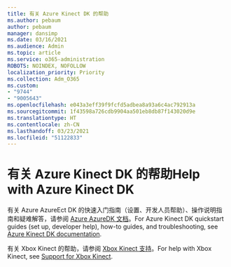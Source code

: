 ```yaml
---
title: 有关 Azure Kinect DK 的帮助
ms.author: pebaum
author: pebaum
manager: dansimp
ms.date: 03/16/2021
ms.audience: Admin
ms.topic: article
ms.service: o365-administration
ROBOTS: NOINDEX, NOFOLLOW
localization_priority: Priority
ms.collection: Adm_O365
ms.custom:
- "9744"
- "9005643"
ms.openlocfilehash: e043a3eff39f9fcfd5adbea8a93a6c4ac792913a
ms.sourcegitcommit: 1f43598a726cdb9904aa501eb8db87f143020d9e
ms.translationtype: HT
ms.contentlocale: zh-CN
ms.lasthandoff: 03/23/2021
ms.locfileid: "51122833"
---
```

# <a name="help-with-azure-kinect-dk"></a><span data-ttu-id="152de-102">有关 Azure Kinect DK 的帮助</span><span class="sxs-lookup"><span data-stu-id="152de-102">Help with Azure Kinect DK</span></span>

<span data-ttu-id="152de-103">有关 Azure AzureEct DK 的快速入门指南（设置、开发人员帮助）、操作说明指南和疑难解答，请参阅 [Azure AzureDK 文档](https://docs.microsoft.com/azure/kinect-dk/)。</span><span class="sxs-lookup"><span data-stu-id="152de-103">For Azure Kinect DK quickstart guides (set up, developer help), how-to guides, and troubleshooting, see [Azure Kinect DK documentation](https://docs.microsoft.com/azure/kinect-dk/).</span></span>


<span data-ttu-id="152de-104">有关 Xbox Kinect 的帮助，请参阅 [Xbox Kinect 支持](https://www.xbox.com/Search?q=kinect&rtc=1#nav-support)。</span><span class="sxs-lookup"><span data-stu-id="152de-104">For help with Xbox Kinect, see [Support for Xbox Kinect](https://www.xbox.com/Search?q=kinect&rtc=1#nav-support).</span></span>